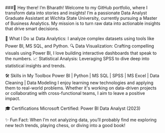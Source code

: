 ###👋 Hey there! I’m Bharath!
Welcome to my GitHub portfolio, where I transform data into stories and insights! I’m a passionate Data Analyst Graduate Assistant at Wichita State University, currently pursuing a Master of Business Analytics. My mission is to turn raw data into actionable insights that drive smart decisions.

🚀 What I Do
📊 Data Analytics: I analyze complex datasets using tools like Power BI, MS SQL, and Python.
🔍 Data Visualization: Crafting compelling visuals using Power BI, I love building interactive dashboards that speak to the numbers.
📈 Statistical Analysis: Leveraging SPSS to dive deep into statistical insights and trends.

🛠️ Skills in My Toolbox
Power BI | Python | MS SQL | SPSS | MS Excel | Data Cleaning | Data Modeling
I enjoy learning new technologies and applying them to real-world problems. Whether it's working on data-driven projects or collaborating with cross-functional teams, I aim to leave a positive impact.

🎓 Certifications
Microsoft Certified: Power BI Data Analyst (2023)

✨ Fun Fact:
When I’m not analyzing data, you’ll probably find me exploring new tech trends, playing chess, or diving into a good book!

